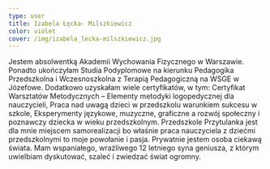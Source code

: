 ```yaml
---
type: user
title: Izabela Łęcka- Milszkiewicz
color: violet
cover: /img/izabela_lecka-milszkiewicz.jpg
---
```


Jestem absolwentką Akademii Wychowania Fizycznego w Warszawie. Ponadto ukończyłam Studia Podyplomowe na kierunku Pedagogika Przedszkolna i Wczesnoszkolna z Terapią Pedagogiczną na WSGE w Józefowe. Dodatkowo uzyskałam wiele certyfikatów, w tym: Certyfikat Warsztatów Metodycznych – Elementy metodyki logopedycznej dla nauczycieli, Praca nad uwagą dzieci w przedszkolu warunkiem sukcesu w szkole, Eksperymenty językowe, muzyczne, graficzne a rozwój społeczny i poznawczy dziecka w wieku przedszkolnym.
Przedszkole Przytulanka jest dla mnie miejscem samorealizacji bo właśnie praca nauczyciela z dziećmi przedszkolnymi to moje powołanie i pasja.
Prywatnie jestem osoba ciekawą świata. Mam wspaniałego, wrażliwego 12 letniego syna geniusza, z którym uwielbiam dyskutować, szaleć i zwiedzać świat ogromny.
